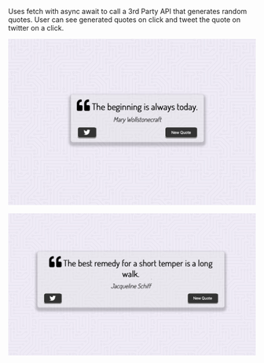 Uses fetch with async await to call a 3rd Party API that generates random quotes. User can see generated quotes on click and tweet the quote on twitter on a click. 

![Random Quote](/img/quote1.png)





![Random Quote 2](/img/quote2.png)